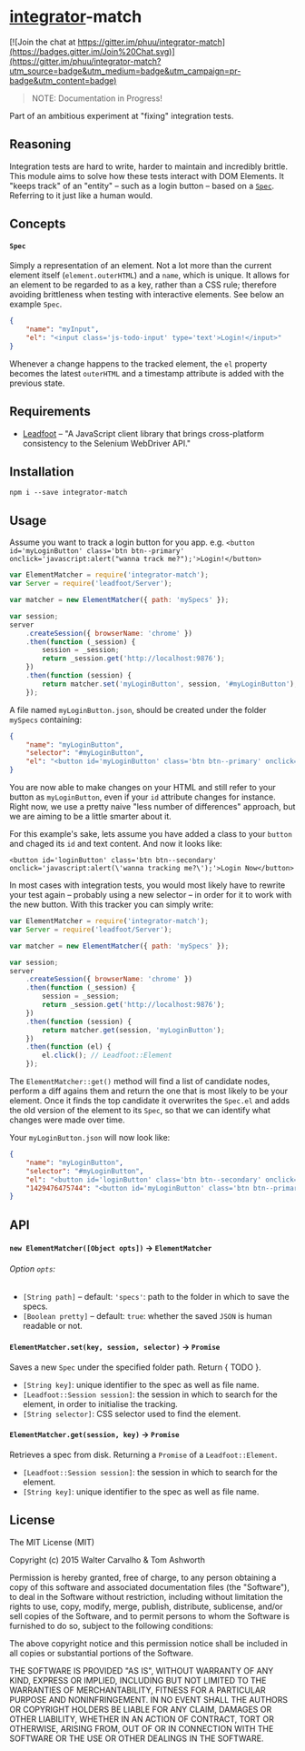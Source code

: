 [integrator](https://github.com/phuu/integrator)-match
===

[![Join the chat at https://gitter.im/phuu/integrator-match](https://badges.gitter.im/Join%20Chat.svg)](https://gitter.im/phuu/integrator-match?utm_source=badge&utm_medium=badge&utm_campaign=pr-badge&utm_content=badge)

> NOTE: Documentation in Progress!

Part of an ambitious experiment at "fixing" integration tests.

## Reasoning

Integration tests are hard to write, harder to maintain and incredibly brittle. This module aims to solve how these tests interact with DOM Elements. It "keeps track" of an "entity" – such as a login button – based on a [`Spec`](#spec). Referring to it just like a human would.

## Concepts

#### `Spec`

Simply a representation of an element. Not a lot more than the current element itself (`element.outerHTML`) and a `name`, which is unique. It allows for an element to be regarded to as a key, rather than a CSS rule; therefore avoiding brittleness when testing with interactive elements. See below an example `Spec`.

```json
{
    "name": "myInput",
    "el": "<input class='js-todo-input' type='text'>Login!</input>"
}
```

Whenever a change happens to the tracked element, the `el` property becomes the latest `outerHTML` and a timestamp attribute is added with the previous state.

## Requirements

- [Leadfoot](https://github.com/theintern/leadfoot) – "A JavaScript client library that brings cross-platform consistency to the Selenium WebDriver API."

## Installation

`npm i --save integrator-match`

## Usage

Assume you want to track a login button for you app. e.g. `<button id='myLoginButton' class='btn btn--primary' onclick='javascript:alert("wanna track me?");'>Login!</button>`

```javascript
var ElementMatcher = require('integrator-match');
var Server = require('leadfoot/Server');

var matcher = new ElementMatcher({ path: 'mySpecs' });

var session;
server
    .createSession({ browserName: 'chrome' })
    .then(function (_session) {
        session = _session;
        return _session.get('http://localhost:9876');
    })
    .then(function (session) {
        return matcher.set('myLoginButton', session, '#myLoginButton');
    });
```

A file named `myLoginButton.json`, should be created under the folder `mySpecs` containing:

```json
{
    "name": "myLoginButton",
    "selector": "#myLoginButton",
    "el": "<button id='myLoginButton' class='btn btn--primary' onclick='javascript:alert(\"wanna track me?\");'>Login!</button>"
}
```

You are now able to make changes on your HTML and still refer to your button as `myLoginButton`, even if your `id` attribute changes for instance. Right now, we use a pretty naive "less number of differences" approach, but we are aiming to be a little smarter about it.

For this example's sake, lets assume you have added a class to your `button` and chaged its `id` and text content. And now it looks like:

`<button id='loginButton' class='btn btn--secondary' onclick='javascript:alert(\'wanna tracking me?\');'>Login Now</button>`

In most cases with integration tests, you would most likely have to rewrite your test again – probably using a new selector – in order for it to work with the new button. With this tracker you can simply write:

```javascript
var ElementMatcher = require('integrator-match');
var Server = require('leadfoot/Server');

var matcher = new ElementMatcher({ path: 'mySpecs' });

var session;
server
    .createSession({ browserName: 'chrome' })
    .then(function (_session) {
        session = _session;
        return _session.get('http://localhost:9876');
    })
    .then(function (session) {
        return matcher.get(session, 'myLoginButton');
    })
    .then(function (el) {
        el.click(); // Leadfoot::Element
    });
```

The `ElementMatcher::get()` method will find a list of candidate nodes, perform a diff agains them and return the one that is most likely to be your element. Once it finds the top candidate it overwrites the `Spec.el` and adds the old version of the element to its `Spec`, so that we can identify what changes were made over time.

Your `myLoginButton.json` will now look like:

```json
{
    "name": "myLoginButton",
    "selector": "#myLoginButton",
    "el": "<button id='loginButton' class='btn btn--secondary' onclick='javascript:alert(\"wanna track me?\");'>Login Now</button>",
    "1429476475744": "<button id='myLoginButton' class='btn btn--primary' onclick='javascript:alert(\"wanna track me?\");'>Login!</button>"
}
```

## API

#### `new ElementMatcher([Object opts])` -> `ElementMatcher`

###### Option `opts`:
- `[String path]` – default: `'specs'`: path to the folder in which to save the specs.
- `[Boolean pretty]` – default: `true`: whether the saved `JSON` is human readable or not.

#### `ElementMatcher.set(key, session, selector)` -> `Promise`

Saves a new `Spec` under the specified folder path. Return { TODO }.

- `[String key]`: unique identifier to the spec as well as file name.
- `[Leadfoot::Session session]`: the session in which to search for the element, in order to initialise the tracking.
- `[String selector]`: CSS selector used to find the element.


#### `ElementMatcher.get(session, key)` -> `Promise`

Retrieves a spec from disk. Returning a `Promise` of a `Leadfoot::Element`.

- `[Leadfoot::Session session]`: the session in which to search for the element.
- `[String key]`: unique identifier to the spec as well as file name.

## License

The MIT License (MIT)

Copyright (c) 2015 Walter Carvalho & Tom Ashworth

Permission is hereby granted, free of charge, to any person obtaining a copy
of this software and associated documentation files (the "Software"), to deal
in the Software without restriction, including without limitation the rights
to use, copy, modify, merge, publish, distribute, sublicense, and/or sell
copies of the Software, and to permit persons to whom the Software is
furnished to do so, subject to the following conditions:

The above copyright notice and this permission notice shall be included in
all copies or substantial portions of the Software.

THE SOFTWARE IS PROVIDED "AS IS", WITHOUT WARRANTY OF ANY KIND, EXPRESS OR
IMPLIED, INCLUDING BUT NOT LIMITED TO THE WARRANTIES OF MERCHANTABILITY,
FITNESS FOR A PARTICULAR PURPOSE AND NONINFRINGEMENT. IN NO EVENT SHALL THE
AUTHORS OR COPYRIGHT HOLDERS BE LIABLE FOR ANY CLAIM, DAMAGES OR OTHER
LIABILITY, WHETHER IN AN ACTION OF CONTRACT, TORT OR OTHERWISE, ARISING FROM,
OUT OF OR IN CONNECTION WITH THE SOFTWARE OR THE USE OR OTHER DEALINGS IN
THE SOFTWARE.
